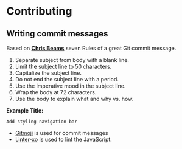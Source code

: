 # Contributing

## Writing commit messages
Based on [**Chris Beams**](https://chris.beams.io/posts/git-commit/) seven Rules of a great Git commit message.

1. Separate subject from body with a blank line.
1. Limit the subject line to 50 characters.
1. Capitalize the subject line.
1. Do not end the subject line with a period.
1. Use the imperative mood in the subject line.
1. Wrap the body at 72 characters.
1. Use the body to explain what and why vs. how.

**Example Title:**
```
Add styling navigation bar
```

* [Gitmoji](https://gitmoji.carloscuesta.me/) is used for commit messages
* [Linter-xo](https://github.com/sindresorhus/xo) is used to lint the JavaScript.
